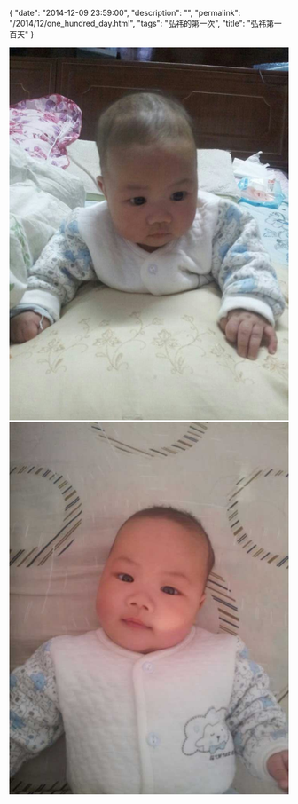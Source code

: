 {
  "date": "2014-12-09 23:59:00",
  "description": "",
  "permalink": "/2014/12/one_hundred_day.html",
  "tags": "弘祎的第一次",
  "title": "弘祎第一百天"
}

![](/image/mmexport1418140962466.jpg)
![](/image/QQ20141229211652.jpg)
